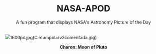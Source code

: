 <div align="center">
  <h1>
    NASA-APOD
  </h1>
</div>
  
<div align="center">
  A fun program that displays NASA's Astronomy Picture of the Day
</div>

<br>

![](https://apod.nasa.gov/apod/image/2306/Charon-Neutral-Bright-Release.jpg)1600px.jpg)Circumpolarv2comentada.jpg)

<p align = "center">
  <b>Charon: Moon of Pluto</b>
</p>
